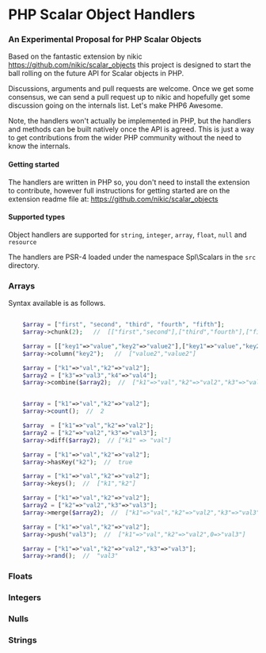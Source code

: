 PHP Scalar Object Handlers
===========================

### An Experimental Proposal for PHP Scalar Objects

Based on the fantastic extension by nikic https://github.com/nikic/scalar_objects this project is designed to start the ball rolling on the future API for Scalar objects in PHP.

Discussions, arguments and pull requests are welcome. Once we get some consensus, we can send a pull request up to nikic and hopefully get some discussion going on the internals list. Let's make PHP6 Awesome.

Note, the handlers won't actually be implemented in PHP, but the handlers and methods can be built natively once the API is agreed. This is just a way to get contributions from the wider PHP community without the need to know the internals.

#### Getting started

The handlers are written in PHP so, you don't need to install the extension to contribute, however full instructions for getting started are on the extension readme file at: https://github.com/nikic/scalar_objects

#### Supported types

Object handlers are supported for `string`, `integer`, `array`, `float`, `null` and `resource`

The handlers are PSR-4 loaded under the namespace Spl\Scalars in the `src` directory.

### Arrays

Syntax available is as follows.

```php

    $array = ["first", "second", "third", "fourth", "fifth"];
    $array->chunk(2);   //  [["first","second"],["third","fourth"],["fifth"]]

    $array = [["key1"=>"value","key2"=>"value2"],["key1"=>"value","key2"=>"value2"]];
    $array->column("key2");   //  ["value2","value2"]

    $array = ["k1"=>"val","k2"=>"val2"];
    $array2 = ["k3"=>"val3","k4"=>"val4"];
    $array->combine($array2);  //  ["k1"=>"val","k2"=>"val2","k3"=>"val3","k4"=>"val4"]


    $array = ["k1"=>"val","k2"=>"val2"];
    $array->count();  //  2

    $array  = ["k1"=>"val","k2"=>"val2"];
    $array2 = ["k2"=>"val2","k3"=>"val3"];
    $array->diff($array2);  // ["k1" => "val"]

    $array = ["k1"=>"val","k2"=>"val2"];
    $array->hasKey("k2");  //  true

    $array = ["k1"=>"val","k2"=>"val2"];
    $array->keys();  //  ["k1","k2"]

    $array = ["k1"=>"val","k2"=>"val2"];
    $array2 = ["k2"=>"val2","k3"=>"val3"];
    $array->merge($array2);  //  ["k1"=>"val","k2"=>"val2","k3"=>"val3"]

    $array = ["k1"=>"val","k2"=>"val2"];
    $array->push("val3");  //  ["k1"=>"val","k2"=>"val2",0=>"val3"]

    $array = ["k1"=>"val","k2"=>"val2","k3"=>"val3"];
    $array->rand();  //  "val3"

```


### Floats



### Integers



### Nulls


### Strings



